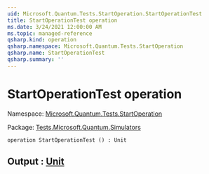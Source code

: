 ```yaml
---
uid: Microsoft.Quantum.Tests.StartOperation.StartOperationTest
title: StartOperationTest operation
ms.date: 3/24/2021 12:00:00 AM
ms.topic: managed-reference
qsharp.kind: operation
qsharp.namespace: Microsoft.Quantum.Tests.StartOperation
qsharp.name: StartOperationTest
qsharp.summary: ''
---
```


# StartOperationTest operation

Namespace: [Microsoft.Quantum.Tests.StartOperation](xref:Microsoft.Quantum.Tests.StartOperation)

Package: [Tests.Microsoft.Quantum.Simulators](https://nuget.org/packages/Tests.Microsoft.Quantum.Simulators)




```qsharp
operation StartOperationTest () : Unit
```


## Output : [Unit](xref:microsoft.quantum.lang-ref.unit)

